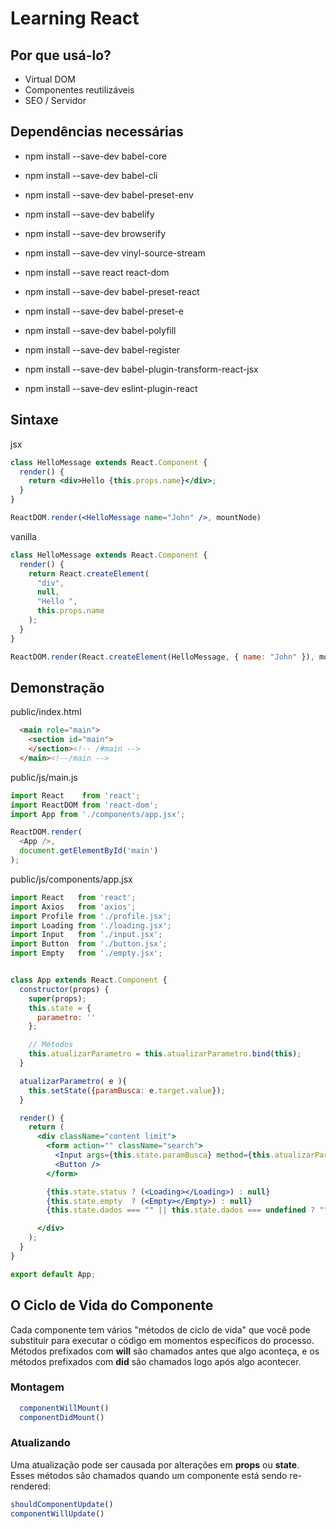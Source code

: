 # Learning React

## Por que usá-lo?
   * Virtual DOM
   * Componentes reutilizáveis
   * SEO / Servidor
   
## Dependências necessárias
 
  * npm install --save-dev babel-core
  * npm install --save-dev babel-cli
  * npm install --save-dev babel-preset-env
  * npm install --save-dev babelify
  * npm install --save-dev browserify
  * npm install --save-dev vinyl-source-stream 
  * npm install --save react react-dom
  * npm install --save-dev babel-preset-react
  * npm install --save-dev babel-preset-e
  * npm install --save-dev babel-polyfill
  
  * npm install --save-dev babel-register
  * npm install --save-dev babel-plugin-transform-react-jsx
  * npm install --save-dev eslint-plugin-react 

## Sintaxe
jsx
```jsx
class HelloMessage extends React.Component {
  render() {
    return <div>Hello {this.props.name}</div>;
  }
}

ReactDOM.render(<HelloMessage name="John" />, mountNode)
```

vanilla
```js
class HelloMessage extends React.Component {
  render() {
    return React.createElement(
      "div",
      null,
      "Hello ",
      this.props.name
    );
  }
}

ReactDOM.render(React.createElement(HelloMessage, { name: "John" }), mountNode);
```
## Demonstração

public/index.html

```html
  <main role="main">
    <section id="main">
    </section><!-- /#main -->
  </main><!--/main -->
```

public/js/main.js

```js
import React    from 'react';
import ReactDOM from 'react-dom';
import App from './components/app.jsx';

ReactDOM.render(
  <App />,
  document.getElementById('main')
);

```
public/js/components/app.jsx

```jsx
import React   from 'react';
import Axios   from 'axios';
import Profile from './profile.jsx';
import Loading from './loading.jsx';
import Input   from './input.jsx';
import Button  from './button.jsx';
import Empty   from './empty.jsx';


class App extends React.Component {
  constructor(props) {
    super(props);
    this.state = {
      parametro: ''
    };

    // Métodos
    this.atualizarParametro = this.atualizarParametro.bind(this);
  }

  atualizarParametro( e ){
    this.setState({paramBusca: e.target.value});
  }

  render() {
    return (
      <div className="content limit">
        <form action="" className="search">
          <Input args={this.state.paramBusca} method={this.atualizarParametro} />
          <Button />
        </form>

        {this.state.status ? (<Loading></Loading>) : null}
        {this.state.empty  ? (<Empty></Empty>) : null}
        {this.state.dados === "" || this.state.dados === undefined ? "" : <Profile obj={ this.state.dados }></Profile>}

      </div>
    );
  }
}

export default App;
```
## O Ciclo de Vida do Componente
Cada componente tem vários "métodos de ciclo de vida" que você pode substituir para executar o código em momentos específicos do processo. Métodos prefixados com **will** são chamados antes que algo aconteça, e os métodos prefixados com **did** são chamados logo após algo acontecer.
  ### Montagem
  ```jsx
    componentWillMount()
    componentDidMount()
  ```
  
  ### Atualizando
  Uma atualização pode ser causada por alterações em **props** ou **state**. Esses métodos são chamados quando um componente   está sendo re-rendered:
  ```jsx
  shouldComponentUpdate()
  componentWillUpdate()
 ```


